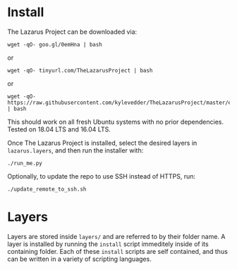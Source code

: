 # Install

The Lazarus Project can be downloaded via:

```
wget -qO- goo.gl/0emHna | bash
```

or

```
wget -qO- tinyurl.com/TheLazarusProject | bash
```

or

```
wget -qO- https://raw.githubusercontent.com/kylevedder/TheLazarusProject/master/easy_install.sh | bash
```

This should work on all fresh Ubuntu systems with no prior dependencies. Tested on 18.04 LTS and 16.04 LTS.

Once The Lazarus Project is installed, select the desired layers in `lazarus.layers`, and then run the installer with:

```
./run_me.py
```

Optionally, to update the repo to use SSH instead of HTTPS, run:

```
./update_remote_to_ssh.sh
```

# Layers

Layers are stored inside `layers/` and are referred to by their folder name. A layer is installed by running the `install` script immeditely inside of its containing folder. Each of these `install` scripts are self contained, and thus can be written in a variety of scripting languages.
